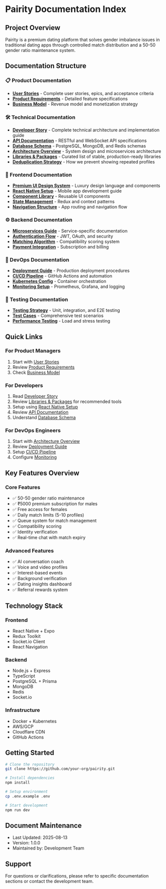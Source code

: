 # Pairity Documentation Index

## Project Overview
Pairity is a premium dating platform that solves gender imbalance issues in traditional dating apps through controlled match distribution and a 50-50 gender ratio maintenance system.

## Documentation Structure

### 📋 Product Documentation
- **[User Stories](./user-stories.md)** - Complete user stories, epics, and acceptance criteria
- **[Product Requirements](./product-requirements.md)** - Detailed feature specifications
- **[Business Model](./business-model.md)** - Revenue model and monetization strategy

### 🛠 Technical Documentation
- **[Developer Story](./developer-story.md)** - Complete technical architecture and implementation guide
- **[API Documentation](./api-documentation.md)** - RESTful and WebSocket API specifications
- **[Database Schema](./database-schema.md)** - PostgreSQL, MongoDB, and Redis schemas
- **[Architecture Overview](./architecture-overview.md)** - System design and microservices architecture
- **[Libraries & Packages](./libraries-and-packages.md)** - Curated list of stable, production-ready libraries
- **[Deduplication Strategy](./deduplication-strategy.md)** - How we prevent showing repeated profiles

### 📱 Frontend Documentation
- **[Premium UI Design System](./premium-ui-design-system.md)** - Luxury design language and components
- **[React Native Setup](./frontend/react-native-setup.md)** - Mobile app development guide
- **[Component Library](./frontend/component-library.md)** - Reusable UI components
- **[State Management](./frontend/state-management.md)** - Redux and context patterns
- **[Navigation Structure](./frontend/navigation.md)** - App routing and navigation flow

### ⚙️ Backend Documentation
- **[Microservices Guide](./backend/microservices.md)** - Service-specific documentation
- **[Authentication Flow](./backend/authentication.md)** - JWT, OAuth, and security
- **[Matching Algorithm](./backend/matching-algorithm.md)** - Compatibility scoring system
- **[Payment Integration](./backend/payment-integration.md)** - Subscription and billing

### 🚀 DevOps Documentation
- **[Deployment Guide](./devops/deployment.md)** - Production deployment procedures
- **[CI/CD Pipeline](./devops/ci-cd.md)** - GitHub Actions and automation
- **[Kubernetes Config](./devops/kubernetes.md)** - Container orchestration
- **[Monitoring Setup](./devops/monitoring.md)** - Prometheus, Grafana, and logging

### 🧪 Testing Documentation
- **[Testing Strategy](./testing/strategy.md)** - Unit, integration, and E2E testing
- **[Test Cases](./testing/test-cases.md)** - Comprehensive test scenarios
- **[Performance Testing](./testing/performance.md)** - Load and stress testing

## Quick Links

### For Product Managers
1. Start with [User Stories](./user-stories.md)
2. Review [Product Requirements](./product-requirements.md)
3. Check [Business Model](./business-model.md)

### For Developers
1. Read [Developer Story](./developer-story.md)
2. Review [Libraries & Packages](./libraries-and-packages.md) for recommended tools
3. Setup using [React Native Setup](./frontend/react-native-setup.md)
4. Review [API Documentation](./api-documentation.md)
5. Understand [Database Schema](./database-schema.md)

### For DevOps Engineers
1. Start with [Architecture Overview](./architecture-overview.md)
2. Review [Deployment Guide](./devops/deployment.md)
3. Setup [CI/CD Pipeline](./devops/ci-cd.md)
4. Configure [Monitoring](./devops/monitoring.md)

## Key Features Overview

### Core Features
- ✅ 50-50 gender ratio maintenance
- ✅ ₹5000 premium subscription for males
- ✅ Free access for females
- ✅ Daily match limits (5-10 profiles)
- ✅ Queue system for match management
- ✅ Compatibility scoring
- ✅ Identity verification
- ✅ Real-time chat with match expiry

### Advanced Features
- ✅ AI conversation coach
- ✅ Voice and video profiles
- ✅ Interest-based events
- ✅ Background verification
- ✅ Dating insights dashboard
- ✅ Referral rewards system

## Technology Stack

### Frontend
- React Native + Expo
- Redux Toolkit
- Socket.io Client
- React Navigation

### Backend
- Node.js + Express
- TypeScript
- PostgreSQL + Prisma
- MongoDB
- Redis
- Socket.io

### Infrastructure
- Docker + Kubernetes
- AWS/GCP
- Cloudflare CDN
- GitHub Actions

## Getting Started

```bash
# Clone the repository
git clone https://github.com/your-org/pairity.git

# Install dependencies
npm install

# Setup environment
cp .env.example .env

# Start development
npm run dev
```

## Document Maintenance
- Last Updated: 2025-08-13
- Version: 1.0.0
- Maintained by: Development Team

## Support
For questions or clarifications, please refer to specific documentation sections or contact the development team.